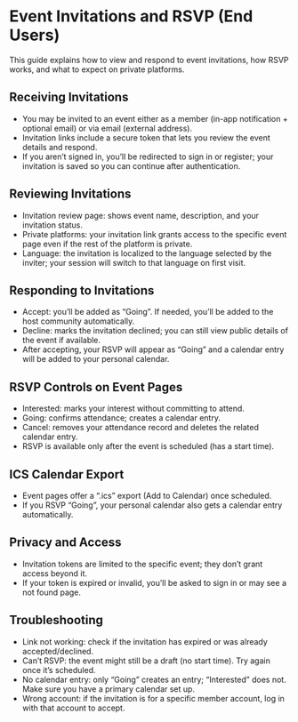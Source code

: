 # Event Invitations and RSVP (End Users)

This guide explains how to view and respond to event invitations, how RSVP works, and what to expect on private platforms.

## Receiving Invitations

- You may be invited to an event either as a member (in-app notification + optional email) or via email (external address).
- Invitation links include a secure token that lets you review the event details and respond.
- If you aren’t signed in, you’ll be redirected to sign in or register; your invitation is saved so you can continue after authentication.

## Reviewing Invitations

- Invitation review page: shows event name, description, and your invitation status.
- Private platforms: your invitation link grants access to the specific event page even if the rest of the platform is private.
- Language: the invitation is localized to the language selected by the inviter; your session will switch to that language on first visit.

## Responding to Invitations

- Accept: you’ll be added as “Going”. If needed, you’ll be added to the host community automatically.
- Decline: marks the invitation declined; you can still view public details of the event if available.
- After accepting, your RSVP will appear as “Going” and a calendar entry will be added to your personal calendar.

## RSVP Controls on Event Pages

- Interested: marks your interest without committing to attend.
- Going: confirms attendance; creates a calendar entry.
- Cancel: removes your attendance record and deletes the related calendar entry.
- RSVP is available only after the event is scheduled (has a start time).

## ICS Calendar Export

- Event pages offer a “.ics” export (Add to Calendar) once scheduled.
- If you RSVP “Going”, your personal calendar also gets a calendar entry automatically.

## Privacy and Access

- Invitation tokens are limited to the specific event; they don’t grant access beyond it.
- If your token is expired or invalid, you’ll be asked to sign in or may see a not found page.

## Troubleshooting

- Link not working: check if the invitation has expired or was already accepted/declined.
- Can’t RSVP: the event might still be a draft (no start time). Try again once it’s scheduled.
- No calendar entry: only “Going” creates an entry; “Interested” does not. Make sure you have a primary calendar set up.
- Wrong account: if the invitation is for a specific member account, log in with that account to accept.
